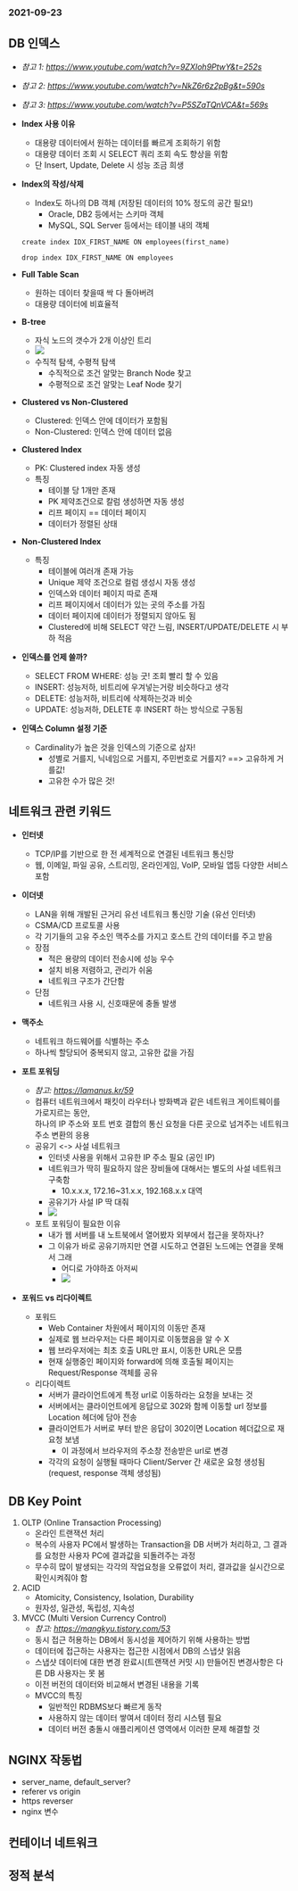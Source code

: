 ### 2021-09-23

## DB 인덱스
- *참고 1: https://www.youtube.com/watch?v=9ZXIoh9PtwY&t=252s*
- *참고 2: https://www.youtube.com/watch?v=NkZ6r6z2pBg&t=590s*
- *참고 3: https://www.youtube.com/watch?v=P5SZaTQnVCA&t=569s*
- **Index 사용 이유**
    - 대용량 데이터에서 원하는 데이터를 빠르게 조회하기 위함
    - 대용량 데이터 조회 시 SELECT 쿼리 조회 속도 향상을 위함
    - 단 Insert, Update, Delete 시 성능 조금 희생

- **Index의 작성/삭제**
    - Index도 하나의 DB 객체 (저장된 데이터의 10% 정도의 공간 필요!)
        - Oracle, DB2 등에서는 스키마 객체
        - MySQL, SQL Server 등에서는 테이블 내의 객체
    ```mysql
    create index IDX_FIRST_NAME ON employees(first_name)
    
    drop index IDX_FIRST_NAME ON employees
    ```

- **Full Table Scan**
    - 원하는 데이터 찾을때 싹 다 돌아버려
    - 대용량 데이터에 비효율적

- **B-tree**
    - 자식 노드의 갯수가 2개 이상인 트리
    - ![](../image/2021-09-23-btree.PNG)
    - 수직적 탐색, 수평적 탐색
        - 수직적으로 조건 알맞는 Branch Node 찾고
        - 수평적으로 조건 알맞는 Leaf Node 찾기

- **Clustered vs Non-Clustered**
    - Clustered: 인덱스 안에 데이터가 포함됨
    - Non-Clustered: 인덱스 안에 데이터 없음

- **Clustered Index**
    - PK: Clustered index 자동 생성
    - 특징
        - 테이블 당 1개만 존재
        - PK 제약조건으로 칼럼 생성하면 자동 생성
        - 리프 페이지 == 데이터 페이지
        - 데이터가 정렬된 상태

- **Non-Clustered Index**
    - 특징
        - 테이블에 여러개 존재 가능
        - Unique 제약 조건으로 컬럼 생성시 자동 생성
        - 인덱스와 데이터 페이지 따로 존재
        - 리프 페이지에서 데이터가 있는 곳의 주소를 가짐
        - 데이터 페이지에 데이터가 정렬되지 않아도 됨
        - Clustered에 비해 SELECT 약간 느림, INSERT/UPDATE/DELETE 시 부하 적음

- **인덱스를 언제 쓸까?**
    - SELECT FROM WHERE: 성능 굿! 조회 빨리 할 수 있음
    - INSERT: 성능저하, 비트리에 우겨넣는거랑 비슷하다고 생각
    - DELETE: 성능저하, 비트리에 삭제하는것과 비슷
    - UPDATE: 성능저하, DELETE 후 INSERT 하는 방식으로 구동됨

- **인덱스 Column 설정 기준**
    - Cardinality가 높은 것을 인덱스의 기준으로 삼자!
        - 성별로 거를지, 닉네임으로 거를지, 주민번호로 거를지? ==> 고유하게 거를값!
        - 고유한 수가 많은 것!

## 네트워크 관련 키워드
- **인터넷**
    - TCP/IP를 기반으로 한 전 세계적으로 연결된 네트워크 통신망
    - 웹, 이메일, 파일 공유, 스트리밍, 온라인게임, VoIP, 모바일 앱등 다양한 서비스 포함

- **이더넷**
    - LAN을 위해 개발된 근거리 유선 네트워크 통신망 기술 (유선 인터넷)
    - CSMA/CD 프로토콜 사용
    - 각 기기들의 고유 주소인 맥주소를 가지고 호스트 간의 데이터를 주고 받음
    - 장점
        - 적은 용량의 데이터 전송시에 성능 우수
        - 설치 비용 저렴하고, 관리가 쉬움
        - 네트워크 구조가 간단함
    - 단점
        - 네트워크 사용 시, 신호때문에 충돌 발생

- **맥주소**
    - 네트워크 하드웨어를 식별하는 주소
    - 하나씩 할당되어 중복되지 않고, 고유한 값을 가짐

- **포트 포워딩**
    - *참고: https://lamanus.kr/59*
    - 컴퓨터 네트워크에서 패킷이 라우터나 방화벽과 같은 네트워크 게이트웨이를 가로지르는 동안,   
      하나의 IP 주소와 포트 번호 결합의 통신 요청을 다른 곳으로 넘겨주는 네트워크 주소 변환의 응용
    - 공유기 <-> 사설 네트워크
        - 인터넷 사용을 위해서 고유한 IP 주소 필요 (공인 IP)
        - 네트워크가 딱히 필요하지 않은 장비들에 대해서는 별도의 사설 네트워크 구축함
            - 10.x.x.x, 172.16~31.x.x, 192.168.x.x 대역
        - 공유기가 사설 IP 딱 대줘
        - ![](../image/2021-09-23-공유기.png)
    - 포트 포워딩이 필요한 이유
        - 내가 웹 서버를 내 노트북에서 열어봤자 외부에서 접근을 못하자나?
        - 그 이유가 바로 공유기까지만 연결 시도하고 연결된 노드에는 연결을 못해서 그래
            - 어디로 가야하죠 아저씨
            - ![](../image/2021-09-23-공유기-포트포워딩.png)

- **포워드 vs 리다이렉트**
    - 포워드
        - Web Container 차원에서 페이지의 이동만 존재
        - 실제로 웹 브라우저는 다른 페이지로 이동했음을 알 수 X
        - 웹 브라우저에는 최초 호출 URL만 표시, 이동한 URL은 모름
        - 현재 실행중인 페이지와 forward에 의해 호출될 페이지는 Request/Response 객체를 공유
    - 리다이렉트
        - 서버가 클라이언트에게 특정 url로 이동하라는 요청을 보내는 것
        - 서버에서는 클라이언트에게 응답으로 302와 함께 이동할 url 정보를 Location 헤더에 담아 전송
        - 클라이언트가 서버로 부터 받은 응답이 302이면 Location 헤더값으로 재요청 보냄
            - 이 과정에서 브라우저의 주소창 전송받은 url로 변경
        - 각각의 요청이 실행될 때마다 Client/Server 간 새로운 요청 생성됨 (request, response 객체 생성됨)

## DB Key Point
1. OLTP (Online Transaction Processing)
    - 온라인 트랜잭션 처리
    - 복수의 사용자 PC에서 발생하는 Transaction을 DB 서버가 처리하고, 그 결과를 요청한 사용자 PC에 결과값을 되돌려주는 과정
    - 무수히 많이 발생되는 각각의 작업요청을 오류없이 처리, 결과값을 실시간으로 확인시켜줘야 함
2. ACID
    - Atomicity, Consistency, Isolation, Durability
    - 원자성, 일관성, 독립성, 지속성 
3. MVCC (Multi Version Currency Control)
    - *참고: https://mangkyu.tistory.com/53*
    - 동시 접근 허용하는 DB에서 동시성을 제어하기 위해 사용하는 방법
    - 데이터에 접근하는 사용자는 접근한 시점에서 DB의 스냅샷 읽음
    - 스냅샷 데이터에 대한 변경 완료시(트랜잭션 커밋 시) 만들어진 변경사항은 다른 DB 사용자는 못 봄
    - 이전 버전의 데이터와 비교해서 변경된 내용을 기록
    - MVCC의 특징
        - 일반적인 RDBMS보다 빠르게 동작
        - 사용하지 않는 데이터 쌓여서 데이터 정리 시스템 필요
        - 데이터 버전 충돌시 애플리케이션 영역에서 이러한 문제 해결할 것

## NGINX 작동법
- server_name, default_server?
- referer vs origin
- https reverser
- nginx 변수

## 컨테이너 네트워크

## 정적 분석
